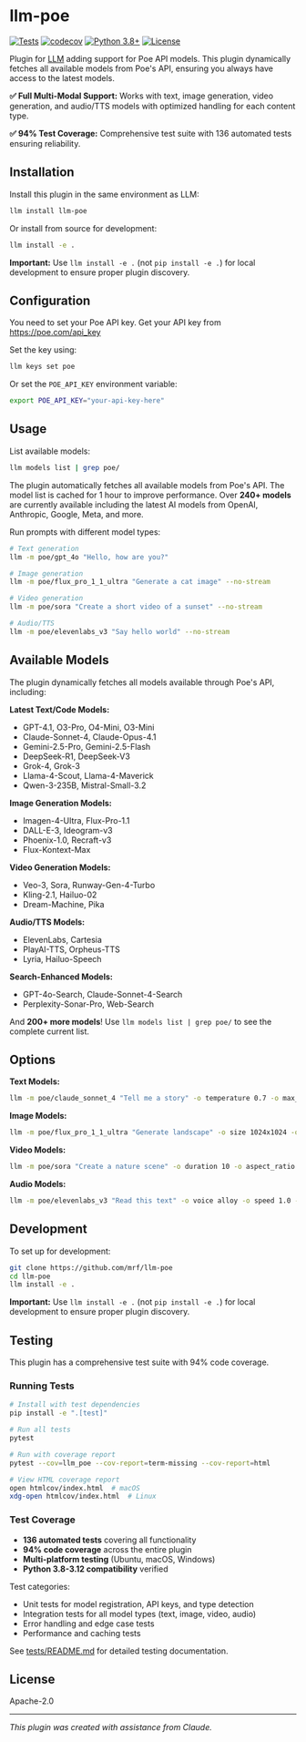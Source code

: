 # llm-poe

[![Tests](https://github.com/mrf/llm-poe/actions/workflows/test.yml/badge.svg)](https://github.com/mrf/llm-poe/actions/workflows/test.yml)
[![codecov](https://codecov.io/gh/mrf/llm-poe/branch/main/graph/badge.svg)](https://codecov.io/gh/mrf/llm-poe)
[![Python 3.8+](https://img.shields.io/badge/python-3.8+-blue.svg)](https://www.python.org/downloads/)
[![License](https://img.shields.io/badge/license-Apache%202.0-blue.svg)](LICENSE)

Plugin for [LLM](https://llm.datasette.io/) adding support for Poe API models. This plugin dynamically fetches all available models from Poe's API, ensuring you always have access to the latest models.

**✅ Full Multi-Modal Support:** Works with text, image generation, video generation, and audio/TTS models with optimized handling for each content type.

**✅ 94% Test Coverage:** Comprehensive test suite with 136 automated tests ensuring reliability.

## Installation

Install this plugin in the same environment as LLM:

```bash
llm install llm-poe
```

Or install from source for development:

```bash
llm install -e .
```

**Important:** Use `llm install -e .` (not `pip install -e .`) for local development to ensure proper plugin discovery.

## Configuration

You need to set your Poe API key. Get your API key from https://poe.com/api_key

Set the key using:

```bash
llm keys set poe
```

Or set the `POE_API_KEY` environment variable:

```bash
export POE_API_KEY="your-api-key-here"
```

## Usage

List available models:

```bash
llm models list | grep poe/
```

The plugin automatically fetches all available models from Poe's API. The model list is cached for 1 hour to improve performance. Over **240+ models** are currently available including the latest AI models from OpenAI, Anthropic, Google, Meta, and more.

Run prompts with different model types:

```bash
# Text generation
llm -m poe/gpt_4o "Hello, how are you?"

# Image generation
llm -m poe/flux_pro_1_1_ultra "Generate a cat image" --no-stream

# Video generation  
llm -m poe/sora "Create a short video of a sunset" --no-stream

# Audio/TTS
llm -m poe/elevenlabs_v3 "Say hello world" --no-stream
```

## Available Models

The plugin dynamically fetches all models available through Poe's API, including:

**Latest Text/Code Models:**
- GPT-4.1, O3-Pro, O4-Mini, O3-Mini
- Claude-Sonnet-4, Claude-Opus-4.1
- Gemini-2.5-Pro, Gemini-2.5-Flash
- DeepSeek-R1, DeepSeek-V3
- Grok-4, Grok-3
- Llama-4-Scout, Llama-4-Maverick
- Qwen-3-235B, Mistral-Small-3.2

**Image Generation Models:**
- Imagen-4-Ultra, Flux-Pro-1.1
- DALL-E-3, Ideogram-v3
- Phoenix-1.0, Recraft-v3
- Flux-Kontext-Max

**Video Generation Models:**
- Veo-3, Sora, Runway-Gen-4-Turbo
- Kling-2.1, Hailuo-02
- Dream-Machine, Pika

**Audio/TTS Models:**
- ElevenLabs, Cartesia
- PlayAI-TTS, Orpheus-TTS
- Lyria, Hailuo-Speech

**Search-Enhanced Models:**
- GPT-4o-Search, Claude-Sonnet-4-Search
- Perplexity-Sonar-Pro, Web-Search

And **200+ more models**! Use `llm models list | grep poe/` to see the complete current list.

## Options

**Text Models:**
```bash
llm -m poe/claude_sonnet_4 "Tell me a story" -o temperature 0.7 -o max_tokens 500
```

**Image Models:**
```bash
llm -m poe/flux_pro_1_1_ultra "Generate landscape" -o size 1024x1024 -o quality standard --no-stream
```

**Video Models:**
```bash
llm -m poe/sora "Create a nature scene" -o duration 10 -o aspect_ratio 16:9 --no-stream
```

**Audio Models:**
```bash
llm -m poe/elevenlabs_v3 "Read this text" -o voice alloy -o speed 1.0 --no-stream
```

## Development

To set up for development:

```bash
git clone https://github.com/mrf/llm-poe
cd llm-poe
llm install -e .
```

**Important:** Use `llm install -e .` (not `pip install -e .`) for local development to ensure proper plugin discovery.

## Testing

This plugin has a comprehensive test suite with 94% code coverage.

### Running Tests

```bash
# Install with test dependencies
pip install -e ".[test]"

# Run all tests
pytest

# Run with coverage report
pytest --cov=llm_poe --cov-report=term-missing --cov-report=html

# View HTML coverage report
open htmlcov/index.html  # macOS
xdg-open htmlcov/index.html  # Linux
```

### Test Coverage

- **136 automated tests** covering all functionality
- **94% code coverage** across the entire plugin
- **Multi-platform testing** (Ubuntu, macOS, Windows)
- **Python 3.8-3.12 compatibility** verified

Test categories:
- Unit tests for model registration, API keys, and type detection
- Integration tests for all model types (text, image, video, audio)
- Error handling and edge case tests
- Performance and caching tests

See [tests/README.md](tests/README.md) for detailed testing documentation.

## License

Apache-2.0

---
*This plugin was created with assistance from Claude.*
